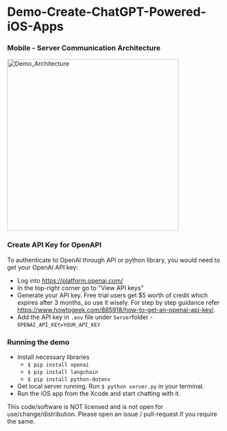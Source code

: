 # Demo-Create-ChatGPT-Powered-iOS-Apps

### Mobile - Server Communication Architecture
<img width="400" height="400" alt="Demo_Architecture" src="https://github.com/rsl-arbazmukri/Demo-Create-ChatGPT-Powered-iOS-Apps/assets/136612143/73d95190-7759-4ba6-8800-ddf4a4f8cab2">


### Create API Key for OpenAPI
To authenticate to OpenAI through API or python library, you would need to get your OpenAI API key:
- Log into https://platform.openai.com/
- In the top-right corner go to "View API keys" 
- Generate your API key. Free trial users get $5 worth of credit which expires after 3 months, so use it wisely. For step by step guidance refer https://www.howtogeek.com/885918/how-to-get-an-openai-api-key/.
- Add the API key in `.env` file under `Server`folder - `OPENAI_API_KEY=YOUR_API_KEY`

### Running the demo
- Install necessary libraries 
	- `$ pip install openai`
	- `$ pip install langchain`
	- `$ pip install python-dotenv`
- Get local server running. Run `$ python server.py` in your terminal.
- Run the iOS app from the Xcode and start chatting with it.

This code/software is NOT licensed and is not open for use/change/distribution. Please open an issue / pull-request if you require the same.
